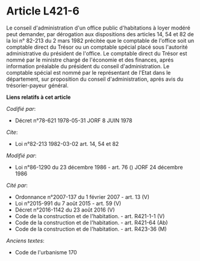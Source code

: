 # Article L421-6

Le conseil d'administration d'un office public d'habitations à loyer modéré peut demander, par dérogation aux dispositions
des articles 14, 54 et 82 de la loi n° 82-213 du 2 mars 1982 précitée que le comptable de l'office soit un comptable direct
du Trésor ou un comptable spécial placé sous l'autorité administrative du président de l'office. Le comptable direct du
Trésor est nommé par le ministre chargé de l'économie et des finances, aprés information préalable du président du conseil
d'administration. Le comptable spécial est nommé par le représentant de l'Etat dans le département, sur proposition du
conseil d'administration, aprés avis du trésorier-payeur général.

**Liens relatifs à cet article**

_Codifié par_:

  - Décret n°78-621 1978-05-31 JORF 8 JUIN 1978

_Cite_:

  - Loi n°82-213 1982-03-02 art. 14, 54 et 82

_Modifié par_:

  - Loi n°86-1290 du 23 décembre 1986 - art. 76 () JORF 24 décembre 1986

_Cité par_:

  - Ordonnance n°2007-137 du 1 février 2007 - art. 13 (V)
  - Loi n°2015-991 du 7 août 2015 - art. 59 (V)
  - Décret n°2016-1142 du 23 août 2016 (V)
  - Code de la construction et de l'habitation. - art. R421-1-1 (V)
  - Code de la construction et de l'habitation. - art. R421-64 (Ab)
  - Code de la construction et de l'habitation. - art. R423-36 (M)

_Anciens textes_:

  - Code de l'urbanisme 170
